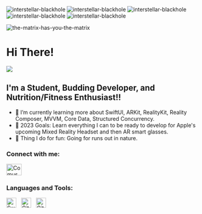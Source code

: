 
![interstellar-blackhole](https://user-images.githubusercontent.com/79765856/204119113-6e6ff456-b4df-4b3c-a3aa-d58626194eb8.gif)
![interstellar-blackhole](https://user-images.githubusercontent.com/79765856/204119126-f3eceb99-2ee5-46c9-bbe0-b1d4c2151b16.gif)
![interstellar-blackhole](https://user-images.githubusercontent.com/79765856/204119126-f3eceb99-2ee5-46c9-bbe0-b1d4c2151b16.gif)
![interstellar-blackhole](https://user-images.githubusercontent.com/79765856/204119126-f3eceb99-2ee5-46c9-bbe0-b1d4c2151b16.gif)
![interstellar-blackhole](https://user-images.githubusercontent.com/79765856/204119126-f3eceb99-2ee5-46c9-bbe0-b1d4c2151b16.gif)


![the-matrix-has-you-the-matrix](https://user-images.githubusercontent.com/79765856/204118998-da0de533-639f-4c12-918d-f59c8c3e35bc.gif)


# Hi There! 

![](https://komarev.com/ghpvc/?username=comus4)

## I'm a Student, Budding Developer, and Nutrition/Fitness Enthusiast!!

- 🌱 I’m currently learning more about SwiftUI, ARKit, RealityKit, Reality Composer, MVVM, Core Data, Structured Concurrency.  
- 🌱 2023 Goals: Learn everything I can to be ready to develop for Apple's upcoming Mixed Reality Headset and then AR smart glasses.
- 🌱 Thing I do for fun: Going for runs out in nature.


### Connect with me:


<p align="left" dir="auto">
<a href="https://linkedin.com/in/comus-hardman/" rel="nofollow"><img align="center" src="https://raw.githubusercontent.com/rahuldkjain/github-profile-readme-generator/master/src/images/icons/Social/linked-in-alt.svg" alt= "Comus" height="30" width="40" style="max-width: 100%;"></a>
</p>




### Languages and Tools:

<img align="left" alt="Swift" width="26px" src="https://cdn.jsdelivr.net/gh/devicons/devicon/icons/swift/swift-original.svg" style="padding-right:10px;" />
<img align="left" alt="Git" width="26px" src="https://cdn.jsdelivr.net/gh/devicons/devicon/icons/git/git-original.svg" style="padding-right:10px;" />
<img align="left" alt="GitHub" width="26px" src="https://user-images.githubusercontent.com/3369400/139447912-e0f43f33-6d9f-45f8-be46-2df5bbc91289.png" style="padding-right:10px;" />

